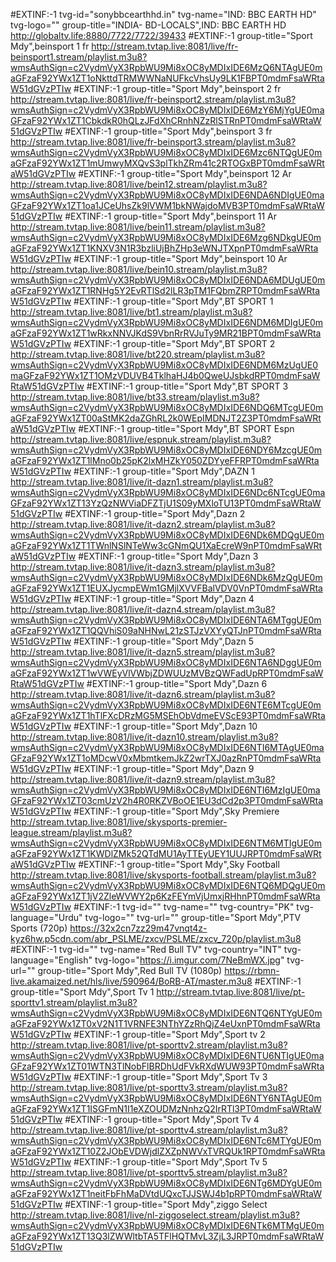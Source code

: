 

#EXTINF:-1 tvg-id="sonybbcearthhd.in" tvg-name="IND: BBC EARTH HD" tvg-logo="" group-title="INDIA- BD-LOCALS",IND: BBC EARTH HD
http://globaltv.life:8880/7722/7722/39433
#EXTINF:-1 group-title="Sport Mdy",beinsport 1 fr
http://stream.tvtap.live:8081/live/fr-beinsport1.stream/playlist.m3u8?wmsAuthSign=c2VydmVyX3RpbWU9Mi8xOC8yMDIxIDE6MzQ6NTAgUE0maGFzaF92YWx1ZT1oNkttdTRMWWNaNUFkcVhsUy9LK1FBPT0mdmFsaWRtaW51dGVzPTIw
#EXTINF:-1 group-title="Sport Mdy",beinsport 2 fr
http://stream.tvtap.live:8081/live/fr-beinsport2.stream/playlist.m3u8?wmsAuthSign=c2VydmVyX3RpbWU9Mi8xOC8yMDIxIDE6MzY6MjYgUE0maGFzaF92YWx1ZT1CbkdkR0hQLzJFdXhCRnhNZzRlSTRnPT0mdmFsaWRtaW51dGVzPTIw
#EXTINF:-1 group-title="Sport Mdy",beinsport 3 fr
http://stream.tvtap.live:8081/live/fr-beinsport3.stream/playlist.m3u8?wmsAuthSign=c2VydmVyX3RpbWU9Mi8xOC8yMDIxIDE6Mzc6NTQgUE0maGFzaF92YWx1ZT1mUmwyMXQvS3plTkhZRm41c2RTOGxBPT0mdmFsaWRtaW51dGVzPTIw
#EXTINF:-1 group-title="Sport Mdy",beinsport 12 Ar
http://stream.tvtap.live:8081/live/bein12.stream/playlist.m3u8?wmsAuthSign=c2VydmVyX3RpbWU9Mi8xOC8yMDIxIDE6NDA6NDIgUE0maGFzaF92YWx1ZT1oa1JCeUhsZk9lVWM1bkNWajdoMVB3PT0mdmFsaWRtaW51dGVzPTIw
#EXTINF:-1 group-title="Sport Mdy",beinsport 11 Ar
http://stream.tvtap.live:8081/live/bein11.stream/playlist.m3u8?wmsAuthSign=c2VydmVyX3RpbWU9Mi8xOC8yMDIxIDE6Mzg6NDkgUE0maGFzaF92YWx1ZT1KNXV3N1R3bzliUjBhZHp3eWNJTXpnPT0mdmFsaWRtaW51dGVzPTIw
#EXTINF:-1 group-title="Sport Mdy",beinsport 10 Ar
http://stream.tvtap.live:8081/live/bein10.stream/playlist.m3u8?wmsAuthSign=c2VydmVyX3RpbWU9Mi8xOC8yMDIxIDE6NDA6MDUgUE0maGFzaF92YWx1ZT1RNHg5Y2EvRTlSd2lLR3pTM1FQbmZRPT0mdmFsaWRtaW51dGVzPTIw
#EXTINF:-1 group-title="Sport Mdy",BT SPORT 1
http://stream.tvtap.live:8081/live/bt1.stream/playlist.m3u8?wmsAuthSign=c2VydmVyX3RpbWU9Mi8xOC8yMDIxIDE6NDM6MDIgUE0maGFzaF92YWx1ZT1wRkxNNVJKdS9VbnRrRVJuTy9MR21BPT0mdmFsaWRtaW51dGVzPTIw
#EXTINF:-1 group-title="Sport Mdy",BT SPORT 2
http://stream.tvtap.live:8081/live/bt220.stream/playlist.m3u8?wmsAuthSign=c2VydmVyX3RpbWU9Mi8xOC8yMDIxIDE6NDM6MzUgUE0maGFzaF92YWx1ZT1OMzVDUVB4TklhaHJ4b0QweUJsbkdRPT0mdmFsaWRtaW51dGVzPTIw
#EXTINF:-1 group-title="Sport Mdy",BT SPORT 3
http://stream.tvtap.live:8081/live/bt33.stream/playlist.m3u8?wmsAuthSign=c2VydmVyX3RpbWU9Mi8xOC8yMDIxIDE6NDQ6MTcgUE0maGFzaF92YWx1ZT00aStMK2daZGhRL2k0WEpIMDNJT2Z3PT0mdmFsaWRtaW51dGVzPTIw
#EXTINF:-1 group-title="Sport Mdy",BT SPORT Espn
http://stream.tvtap.live:8081/live/espnuk.stream/playlist.m3u8?wmsAuthSign=c2VydmVyX3RpbWU9Mi8xOC8yMDIxIDE6NDY6MzcgUE0maGFzaF92YWx1ZT1lMno0b25pK2lxMHZkY050ZDYyeFFRPT0mdmFsaWRtaW51dGVzPTIw
#EXTINF:-1 group-title="Sport Mdy",DAZN 1
http://stream.tvtap.live:8081/live/it-dazn1.stream/playlist.m3u8?wmsAuthSign=c2VydmVyX3RpbWU9Mi8xOC8yMDIxIDE6NDc6NTcgUE0maGFzaF92YWx1ZT13YzQzNWViaDFZTjU1S09yMXloTU13PT0mdmFsaWRtaW51dGVzPTIw
#EXTINF:-1 group-title="Sport Mdy",Dazn 2
http://stream.tvtap.live:8081/live/it-dazn2.stream/playlist.m3u8?wmsAuthSign=c2VydmVyX3RpbWU9Mi8xOC8yMDIxIDE6NDk6MDQgUE0maGFzaF92YWx1ZT1TWnlNSlNTeWw3cGNmQU1XaEcreW9nPT0mdmFsaWRtaW51dGVzPTIw
#EXTINF:-1 group-title="Sport Mdy",Dazn 3
http://stream.tvtap.live:8081/live/it-dazn3.stream/playlist.m3u8?wmsAuthSign=c2VydmVyX3RpbWU9Mi8xOC8yMDIxIDE6NDk6MzQgUE0maGFzaF92YWx1ZT1EUXJycmpEWm1GMjlXVVFBalVDV0VnPT0mdmFsaWRtaW51dGVzPTIw
#EXTINF:-1 group-title="Sport Mdy",Dazn 4
http://stream.tvtap.live:8081/live/it-dazn4.stream/playlist.m3u8?wmsAuthSign=c2VydmVyX3RpbWU9Mi8xOC8yMDIxIDE6NTA6MTggUE0maGFzaF92YWx1ZT1QQVhiS09aNHNwL21zSTJzVXYyQTJnPT0mdmFsaWRtaW51dGVzPTIw
#EXTINF:-1 group-title="Sport Mdy",Dazn 5
http://stream.tvtap.live:8081/live/it-dazn5.stream/playlist.m3u8?wmsAuthSign=c2VydmVyX3RpbWU9Mi8xOC8yMDIxIDE6NTA6NDggUE0maGFzaF92YWx1ZT1wVWEyVlVWbjZDWUUzMVBzQWFadUpRPT0mdmFsaWRtaW51dGVzPTIw
#EXTINF:-1 group-title="Sport Mdy",Dazn 6
http://stream.tvtap.live:8081/live/it-dazn6.stream/playlist.m3u8?wmsAuthSign=c2VydmVyX3RpbWU9Mi8xOC8yMDIxIDE6NTE6MTcgUE0maGFzaF92YWx1ZT1hTlFXcDRzMG5MSEhObVdmeEVScE93PT0mdmFsaWRtaW51dGVzPTIw
#EXTINF:-1 group-title="Sport Mdy",Dazn 10
http://stream.tvtap.live:8081/live/it-dazn10.stream/playlist.m3u8?wmsAuthSign=c2VydmVyX3RpbWU9Mi8xOC8yMDIxIDE6NTI6MTAgUE0maGFzaF92YWx1ZT1oMDcwV0xMbmtkemJkZ2wrTXJ0azRnPT0mdmFsaWRtaW51dGVzPTIw
#EXTINF:-1 group-title="Sport Mdy",Dazn 9
http://stream.tvtap.live:8081/live/it-dazn9.stream/playlist.m3u8?wmsAuthSign=c2VydmVyX3RpbWU9Mi8xOC8yMDIxIDE6NTI6MzIgUE0maGFzaF92YWx1ZT03cmUzV2h4R0RKZVBoOE1EU3dCd2p3PT0mdmFsaWRtaW51dGVzPTIw
#EXTINF:-1 group-title="Sport Mdy",Sky Premiere
http://stream.tvtap.live:8081/live/skysports-premier-league.stream/playlist.m3u8?wmsAuthSign=c2VydmVyX3RpbWU9Mi8xOC8yMDIxIDE6NTM6MTIgUE0maGFzaF92YWx1ZT1KWDlZMk52QTdMU1AyTTEyUEY1UUJRPT0mdmFsaWRtaW51dGVzPTIw
#EXTINF:-1 group-title="Sport Mdy",Sky Football
http://stream.tvtap.live:8081/live/skysports-football.stream/playlist.m3u8?wmsAuthSign=c2VydmVyX3RpbWU9Mi8xOC8yMDIxIDE6NTQ6MDQgUE0maGFzaF92YWx1ZT1jV2ZleWVWY2p6KzFEYmVjUmxjRHhnPT0mdmFsaWRtaW51dGVzPTIw
#EXTINF:-1 tvg-id="" tvg-name="" tvg-country="PK" tvg-language="Urdu" tvg-logo="" tvg-url="" group-title="Sport Mdy",PTV Sports (720p)
https://32x2cn7zz29m47vnqt4z-kyz6hw.p5cdn.com/abr_PSLME/zxcv/PSLME/zxcv_720p/playlist.m3u8
#EXTINF:-1 tvg-id="" tvg-name="Red Bull TV" tvg-country="INT" tvg-language="English" tvg-logo="https://i.imgur.com/7NeBmWX.jpg" tvg-url="" group-title="Sport Mdy",Red Bull TV (1080p)
https://rbmn-live.akamaized.net/hls/live/590964/BoRB-AT/master.m3u8
#EXTINF:-1 group-title="Sport Mdy",Sport Tv 1
http://stream.tvtap.live:8081/live/pt-sporttv1.stream/playlist.m3u8?wmsAuthSign=c2VydmVyX3RpbWU9Mi8xOC8yMDIxIDE6NTQ6NTYgUE0maGFzaF92YWx1ZT0xV2N1T1VRNFE3NThYZzRhQjZ4eUxnPT0mdmFsaWRtaW51dGVzPTIw
#EXTINF:-1 group-title="Sport Mdy",Sport tv 2
http://stream.tvtap.live:8081/live/pt-sporttv2.stream/playlist.m3u8?wmsAuthSign=c2VydmVyX3RpbWU9Mi8xOC8yMDIxIDE6NTU6NTIgUE0maGFzaF92YWx1ZT01WTN3TlNobFlBRDhUdFVkRXdWUW93PT0mdmFsaWRtaW51dGVzPTIw
#EXTINF:-1 group-title="Sport Mdy",Sport Tv 3
http://stream.tvtap.live:8081/live/pt-sporttv3.stream/playlist.m3u8?wmsAuthSign=c2VydmVyX3RpbWU9Mi8xOC8yMDIxIDE6NTY6NTAgUE0maGFzaF92YWx1ZT1ISGFmN1I1eXZOUDMzNnhzQ2IrRTl3PT0mdmFsaWRtaW51dGVzPTIw
#EXTINF:-1 group-title="Sport Mdy",Sport Tv 4
http://stream.tvtap.live:8081/live/pt-sporttv4.stream/playlist.m3u8?wmsAuthSign=c2VydmVyX3RpbWU9Mi8xOC8yMDIxIDE6NTc6MTYgUE0maGFzaF92YWx1ZT10Z2JObEVDWjdlZXZpNWVxTVRQUk1RPT0mdmFsaWRtaW51dGVzPTIw
#EXTINF:-1 group-title="Sport Mdy",Sport Tv 5
http://stream.tvtap.live:8081/live/pt-sporttv5.stream/playlist.m3u8?wmsAuthSign=c2VydmVyX3RpbWU9Mi8xOC8yMDIxIDE6NTg6MDYgUE0maGFzaF92YWx1ZT1neitFbFhMaDVtdUQxcTJJSWJ4b1pRPT0mdmFsaWRtaW51dGVzPTIw
#EXTINF:-1 group-title="Sport Mdy",ziggo Select
http://stream.tvtap.live:8081/live/nl-ziggoselect.stream/playlist.m3u8?wmsAuthSign=c2VydmVyX3RpbWU9Mi8xOC8yMDIxIDE6NTk6MTMgUE0maGFzaF92YWx1ZT13Q3lZWWltbTA5TFlHQTMvL3ZjL3JRPT0mdmFsaWRtaW51dGVzPTIw
